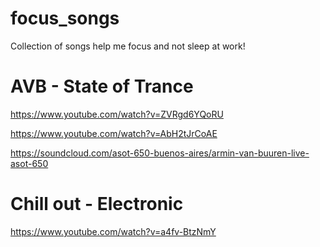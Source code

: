 # focus_songs
Collection of songs help me focus and not sleep at work!

# AVB - State of Trance
https://www.youtube.com/watch?v=ZVRgd6YQoRU

https://www.youtube.com/watch?v=AbH2tJrCoAE

https://soundcloud.com/asot-650-buenos-aires/armin-van-buuren-live-asot-650

# Chill out - Electronic
https://www.youtube.com/watch?v=a4fv-BtzNmY
